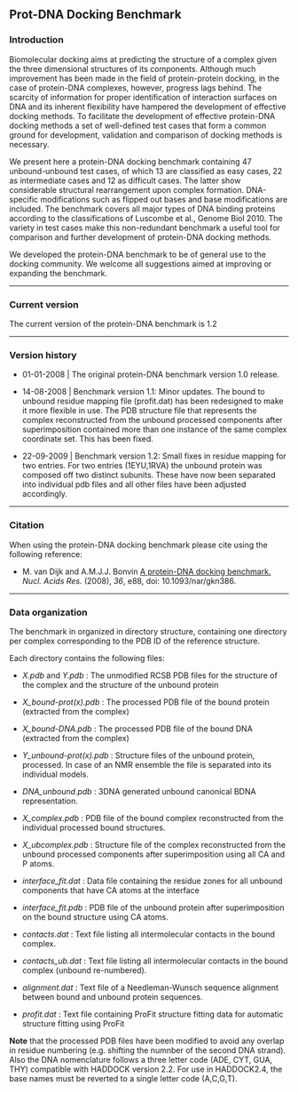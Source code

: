 ## Prot-DNA Docking Benchmark


### Introduction

Biomolecular docking aims at predicting the structure of a complex given the three dimensional structures of its components. Although much improvement has been made in the field of protein-protein docking, in the case of protein-DNA complexes, however, progress lags behind. The scarcity of information for proper identification of interaction surfaces on DNA and its inherent flexibility have hampered the development of effective docking methods. To facilitate the development of effective protein-DNA docking methods a set of well-defined test cases that form a common ground for development, validation and comparison of docking methods is necessary.

We present here a protein-DNA docking benchmark containing 47 unbound-unbound test cases, of which 13 are classified as easy cases, 22 as intermediate cases and 12 as difficult cases. The latter show considerable structural rearrangement upon complex formation. DNA-specific modifications such as flipped out bases and base modifications are included. The benchmark covers all major types of DNA binding proteins according to the classifications of Luscombe et al., Genome Biol 2010. The variety in test cases make this non-redundant benchmark a useful tool for comparison and further development of protein-DNA docking methods.

We developed the protein-DNA benchmark to be of general use to the docking community. We welcome all suggestions aimed at improving or expanding the benchmark.

* * *

### Current version

The current version of the protein-DNA benchmark is 1.2

* * *

### Version history

* 01-01-2008 | The original protein-DNA benchmark version 1.0 release.

* 14-08-2008 | Benchmark version 1.1: Minor updates. The bound to unbound residue mapping file (profit.dat) has been redesigned to make it more flexible in use. The PDB structure file that represents the complex reconstructed from the unbound processed components after superimposition contained more than one instance of the same complex coordinate set. This has been fixed.

* 22-09-2009 | Benchmark version 1.2: Small fixes in residue mapping for two entries. For two entries (1EYU,1RVA) the unbound protein was composed off two distinct subunits. These have now been separated into individual pdb files and all other files have been adjusted accordingly.

* * *

### Citation

When using the protein-DNA docking benchmark please cite using the following reference:

* M. van Dijk and A.M.J.J. Bonvin
[A protein-DNA docking benchmark.](https://doi.org/doi:10.1093/nar/gkn386)
_Nucl. Acids Res._ (2008), *36*, e88, doi: 10.1093/nar/gkn386.

* * *

### Data organization


The benchmark in organized in directory structure, containing one directory per complex corresponding to the PDB ID of the reference structure.

Each directory contains the following files:

* _X.pdb_ and _Y.pdb_ :	The unmodified RCSB PDB files for the structure of the complex and the structure of the unbound protein
								
* _X_bound-prot(x).pdb_ : The processed PDB file of the bound protein (extracted from the complex) 

* _X_bound-DNA.pdb_ : The processed PDB file of the bound DNA (extracted from the complex)
								
* _Y_unbound-prot(x).pdb_ : Structure files of the unbound protein, processed. In case of an NMR ensemble the file is separated into its individual models.
								
* _DNA_unbound.pdb_ : 3DNA generated unbound canonical BDNA representation.

* _X_complex.pdb_ :	PDB file of the bound complex reconstructed from the individual processed bound structures.
								
* _X_ubcomplex.pdb_ : Structure file of the complex reconstructed from the unbound processed components after superimposition using all CA and P atoms.
								
* _interface_fit.dat_ : Data file containing the residue zones for all unbound components that have CA atoms at the interface

* _interface_fit.pdb_ : PDB file of the unbound protein after superimposition on the bound structure using CA atoms.

* _contacts.dat_ : Text file listing all intermolecular contacts in the bound complex.

* _contacts_ub.dat_ : Text file listing all intermolecular contacts in the bound complex (unbound re-numbered).
								
* _alignment.dat_ : Text file of a Needleman-Wunsch sequence alignment between bound and unbound protein sequences.
							
* _profit.dat_ : Text file containing ProFit structure fitting data for automatic structure fitting using ProFit


**Note** that the processed PDB files have been modified to avoid any overlap in residue numbering (e.g. shifting the numnber of the second DNA strand). Also the DNA nomenclature follows a three letter code (ADE, CYT, GUA, THY) compatible with HADDOCK version 2.2.  For use in HADDOCK2.4, the base names must be reverted to a single letter code (A,C,G,T).

